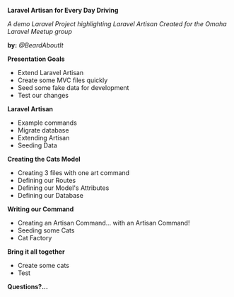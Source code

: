 **Laravel Artisan for Every Day Driving**

*A demo Laravel Project highlighting Laravel Artisan*
*Created for the Omaha Laravel Meetup group*

**by:** *@BeardAboutIt*

**Presentation Goals**

- Extend Laravel Artisan
- Create some MVC files quickly
- Seed some fake data for development
- Test our changes

**Laravel Artisan**

- Example commands
- Migrate database
- Extending Artisan
- Seeding Data

**Creating the Cats Model**

- Creating 3 files with one art command
- Defining our Routes
- Defining our Model's Attributes
- Defining our Database

**Writing our Command**

- Creating an Artisan Command... with an Artisan Command!
- Seeding some Cats
- Cat Factory

**Bring it all together**

- Create some cats
- Test

**Questions?...**
